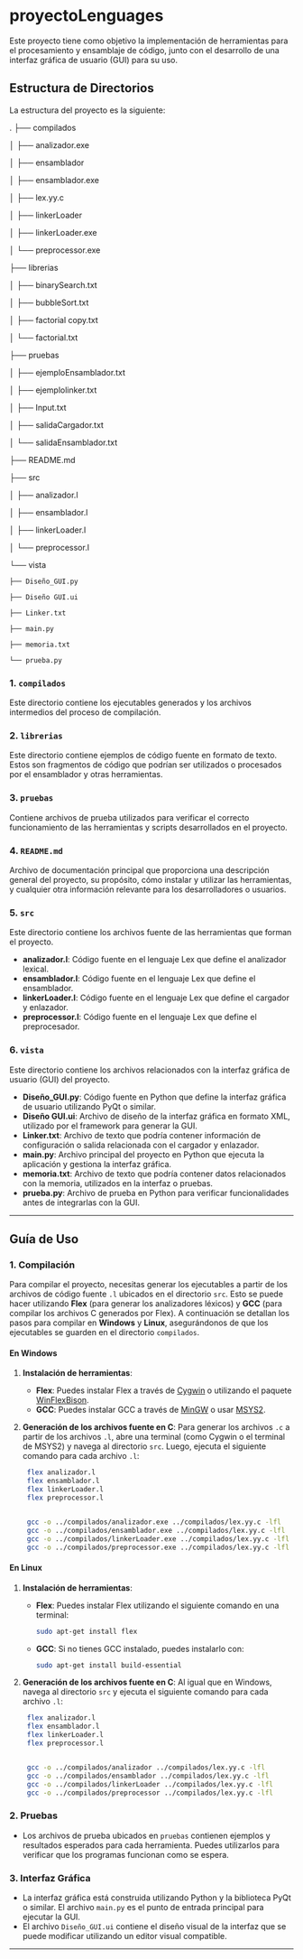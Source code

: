 # proyectoLenguages

Este proyecto tiene como objetivo la implementación de herramientas para el procesamiento y ensamblaje de código, junto con el desarrollo de una interfaz gráfica de usuario (GUI) para su uso.

## Estructura de Directorios

La estructura del proyecto es la siguiente:

.
├── compilados

│   ├── analizador.exe

│   ├── ensamblador

│   ├── ensamblador.exe

│   ├── lex.yy.c

│   ├── linkerLoader

│   ├── linkerLoader.exe

│   └── preprocessor.exe

├── librerias

│   ├── binarySearch.txt

│   ├── bubbleSort.txt

│   ├── factorial copy.txt

│   └── factorial.txt

├── pruebas

│   ├── ejemploEnsamblador.txt

│   ├── ejemplolinker.txt

│   ├── Input.txt

│   ├── salidaCargador.txt

│   └── salidaEnsamblador.txt

├── README.md

├── src

│   ├── analizador.l

│   ├── ensamblador.l

│   ├── linkerLoader.l

│   └── preprocessor.l

└── vista

    ├── Diseño_GUI.py

    ├── Diseño GUI.ui

    ├── Linker.txt

    ├── main.py

    ├── memoria.txt

    └── prueba.py


### 1. `compilados`
Este directorio contiene los ejecutables generados y los archivos intermedios del proceso de compilación.

### 2. `librerias`
Este directorio contiene ejemplos de código fuente en formato de texto. Estos son fragmentos de código que podrían ser utilizados o procesados por el ensamblador y otras herramientas.

### 3. `pruebas`
Contiene archivos de prueba utilizados para verificar el correcto funcionamiento de las herramientas y scripts desarrollados en el proyecto.

### 4. `README.md`
Archivo de documentación principal que proporciona una descripción general del proyecto, su propósito, cómo instalar y utilizar las herramientas, y cualquier otra información relevante para los desarrolladores o usuarios.

### 5. `src`
Este directorio contiene los archivos fuente de las herramientas que forman el proyecto.

- **analizador.l**: Código fuente en el lenguaje Lex que define el analizador lexical.
- **ensamblador.l**: Código fuente en el lenguaje Lex que define el ensamblador.
- **linkerLoader.l**: Código fuente en el lenguaje Lex que define el cargador y enlazador.
- **preprocessor.l**: Código fuente en el lenguaje Lex que define el preprocesador.

### 6. `vista`
Este directorio contiene los archivos relacionados con la interfaz gráfica de usuario (GUI) del proyecto.

- **Diseño_GUI.py**: Código fuente en Python que define la interfaz gráfica de usuario utilizando PyQt o similar.
- **Diseño GUI.ui**: Archivo de diseño de la interfaz gráfica en formato XML, utilizado por el framework para generar la GUI.
- **Linker.txt**: Archivo de texto que podría contener información de configuración o salida relacionada con el cargador y enlazador.
- **main.py**: Archivo principal del proyecto en Python que ejecuta la aplicación y gestiona la interfaz gráfica.
- **memoria.txt**: Archivo de texto que podría contener datos relacionados con la memoria, utilizados en la interfaz o pruebas.
- **prueba.py**: Archivo de prueba en Python para verificar funcionalidades antes de integrarlas con la GUI.

---

## Guía de Uso

### 1. **Compilación**

Para compilar el proyecto, necesitas generar los ejecutables a partir de los archivos de código fuente `.l` ubicados en el directorio `src`. Esto se puede hacer utilizando **Flex** (para generar los analizadores léxicos) y **GCC** (para compilar los archivos C generados por Flex). A continuación se detallan los pasos para compilar en **Windows** y **Linux**, asegurándonos de que los ejecutables se guarden en el directorio `compilados`.

#### En Windows

1. **Instalación de herramientas**:
   - **Flex**: Puedes instalar Flex a través de [Cygwin](https://www.cygwin.com/) o utilizando el paquete [WinFlexBison](https://github.com/lexxmark/winflexbison).
   - **GCC**: Puedes instalar GCC a través de [MinGW](http://mingw-w64.org/doku.php) o usar [MSYS2](https://www.msys2.org/).

2. **Generación de los archivos fuente en C**:
   Para generar los archivos `.c` a partir de los archivos `.l`, abre una terminal (como Cygwin o el terminal de MSYS2) y navega al directorio `src`. Luego, ejecuta el siguiente comando para cada archivo `.l`:

   ```bash
    flex analizador.l
    flex ensamblador.l
    flex linkerLoader.l
    flex preprocessor.l


    gcc -o ../compilados/analizador.exe ../compilados/lex.yy.c -lfl
    gcc -o ../compilados/ensamblador.exe ../compilados/lex.yy.c -lfl
    gcc -o ../compilados/linkerLoader.exe ../compilados/lex.yy.c -lfl
    gcc -o ../compilados/preprocessor.exe ../compilados/lex.yy.c -lfl

    ```

#### En Linux

1. **Instalación de herramientas**:
   - **Flex**: Puedes instalar Flex utilizando el siguiente comando en una terminal:
     ```bash
     sudo apt-get install flex
     ```
   - **GCC**: Si no tienes GCC instalado, puedes instalarlo con:
     ```bash
     sudo apt-get install build-essential
     ```

2. **Generación de los archivos fuente en C**:
   Al igual que en Windows, navega al directorio `src` y ejecuta el siguiente comando para cada archivo `.l`:

   ```bash
    flex analizador.l
    flex ensamblador.l
    flex linkerLoader.l
    flex preprocessor.l


    gcc -o ../compilados/analizador ../compilados/lex.yy.c -lfl
    gcc -o ../compilados/ensamblador ../compilados/lex.yy.c -lfl
    gcc -o ../compilados/linkerLoader ../compilados/lex.yy.c -lfl
    gcc -o ../compilados/preprocessor ../compilados/lex.yy.c -lfl

    ```

### 2. **Pruebas**

   - Los archivos de prueba ubicados en `pruebas` contienen ejemplos y resultados esperados para cada herramienta. Puedes utilizarlos para verificar que los programas funcionan como se espera.

### 3. **Interfaz Gráfica**

   - La interfaz gráfica está construida utilizando Python y la biblioteca PyQt o similar. El archivo `main.py` es el punto de entrada principal para ejecutar la GUI.
   - El archivo `Diseño_GUI.ui` contiene el diseño visual de la interfaz que se puede modificar utilizando un editor visual compatible.

---